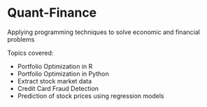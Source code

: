 # Quant-Finance

Applying programming techniques to solve economic and financial problems

Topics covered:
- Portfolio Optimization in R
- Portfolio Optimization in Python
- Extract stock market data 
- Credit Card Fraud Detection
- Prediction of stock prices using regression models
